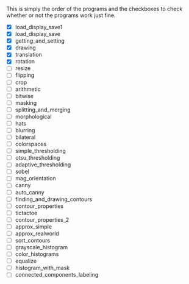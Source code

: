 
This is simply the order of the programs and the checkboxes to check whether or not the programs work just fine.

- [x] load_display_save1<br>
- [x] load_display_save<br>
- [x] getting_and_setting<br>
- [x] drawing<br>
- [x] translation<br>
- [x] rotation<br>
- [ ] resize<br>
- [ ] flipping<br>
- [ ] crop<br>
- [ ] arithmetic<br>
- [ ] bitwise<br>
- [ ] masking<br>
- [ ] splitting_and_merging<br>
- [ ] morphological<br>
- [ ] hats<br>
- [ ] blurring<br>
- [ ] bilateral<br>
- [ ] colorspaces<br>
- [ ] simple_thresholding<br>
- [ ] otsu_thresholding<br>
- [ ] adaptive_thresholding<br>
- [ ] sobel<br>
- [ ] mag_orientation<br>
- [ ] canny<br>
- [ ] auto_canny<br>
- [ ] finding_and_drawing_contours<br>
- [ ] contour_properties<br>
- [ ] tictactoe<br>
- [ ] contour_properties_2<br>
- [ ] approx_simple<br>
- [ ] approx_realworld<br>
- [ ] sort_contours<br>
- [ ] grayscale_histogram<br>
- [ ] color_histograms<br>
- [ ] equalize<br>
- [ ] histogram_with_mask<br>
- [ ] connected_components_labeling